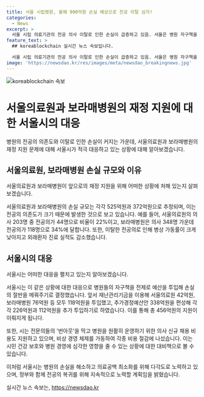 ```yaml
---
title: 서울 시립병원, 올해 900억원 손실 예상으로 전공 이탈 심각!
categories:
  - News
excerpt: >
  서울 시립 의료기관의 전공 의사 이탈로 인한 손실이 급증하고 있음. 서울은 병원 자구책을 전제로 예산을 투입하여 손실의 절반을 보충하기로 함. 전공 의존도가 높은 서울의료원과 보라매병원은 전공 의사의 이탈로 병상 가동률과 외래환자 진료 실적이 급격히 감소. 시는 재난관리기금과 추가경정예산을 활용하여 병원의 손실을 지원. 전문의들의 건강과 병원 운영을 위해 의사 신규 채용과 비상경영체제 돌입, 비용 절감 등의 조치를 취함. 이러한 상황에서 전공의 복귀를 위해 노력하며, 시민 건강 보호와 병원 경영에 미치는 영향에 대한 우려가 커지고 있음.
feature_text: >
  ## koreablockchain 실시간 뉴스 속보입니다.

  서울 시립 의료기관의 전공 의사 이탈로 인한 손실이 급증하고 있음. 서울은 병원 자구책을 전제로 예산을 투입하여 손실의 절반을 보충하기로 함. 전공 의존도가 높은 서울의료원과 보라매병원은 전공 의사의 이탈로 병상 가동률과 외래환자 진료 실적이 급격히 감소. 시는 재난관리기금과 추가경정예산을 활용하여 병원의 손실을 지원. 전문의들의 건강과 병원 운영을 위해 의사 신규 채용과 비상경영체제 돌입, 비용 절감 등의 조치를 취함. 이러한 상황에서 전공의 복귀를 위해 노력하며, 시민 건강 보호와 병원 경영에 미치는 영향에 대한 우려가 커지고 있음.
image: 'https://newsdao.kr/res/images/meta/newsdao_breakingnews.jpg'
---
```


<p><img src="https://newsdao.kr/res/images/meta/newsdao_breakingnews.jpg" alt="koreablockchain 속보" /></p>

<h1>서울의료원과 보라매병원의 재정 지원에 대한 서울시의 대응</h1>

<p data-ke-size="size16"></p>

<p>병원의 전공의 의존도와 이탈로 인한 손실이 커지는 가운데, 서울의료원과 보라매병원의 재정 지원 문제에 대해 서울시가 적극 대응하고 있는 상황에 대해 알아보겠습니다.</p>

<p data-ke-size="size16"></p>

<h2 data-ke-size="size26">서울의료원, 보라매병원 손실 규모와 이유</h2>

<p data-ke-size="size16">서울의료원과 보라매병원이 앞으로의 재정 지원을 위해 어떠한 상황에 처해 있는지 살펴보겠습니다.</p>

<p>서울의료원과 보라매병원의 손실 규모는 각각 525억원과 372억원으로 추정되며, 이는 전공의 의존도가 크기 때문에 발생한 것으로 보고 있습니다. 예를 들어, 서울의료원의 의사 203명 중 전공의가 44명으로 비율이 22%이고, 보라매병원은 의사 348명 가운데 전공의가 118명으로 34%에 달합니다. 또한, 이탈한 전공의로 인해 병상 가동률이 크게 낮아지고 외래환자 진료 실적도 감소했습니다.</p>

<h2 data-ke-size="size26">서울시의 대응</h2>

<p data-ke-size="size16">서울시는 어떠한 대응을 펼치고 있는지 알아보겠습니다.</p>

<p>서울시는 이 같은 상황에 대한 대응으로 병원들의 자구책을 전제로 예산을 투입해 손실의 절반을 메꿔주기로 결정했습니다. 앞서 재난관리기금을 이용해 서울의료원 42억원, 보라매병원 76억원 등 모두 118억원을 투입했고, 추가경정예산안 338억원을 편성해 각각 226억원과 112억원을 추가 투입하기로 하였습니다. 이를 통해 총 456억원의 지원이 이뤄지게 됩니다.</p>

<p>또한, 시는 전문의들의 '번아웃'을 막고 병원을 원활히 운영하기 위한 의사 신규 채용 비용도 지원하고 있으며, 비상 경영 체제를 가동하여 각종 비용 절감에 나섰습니다. 이는 시민 건강 보호와 병원 경영에 심각한 영향을 줄 수 있는 상황에 대한 대비책으로 볼 수 있습니다.</p>

<p data-ke-size="size16"></p>

<p>이처럼 서울시는 병원의 손실을 해소하고 의료공백 최소화를 위해 다각도로 노력하고 있으며, 정부와 함께 전공의 복귀를 위해 지속적으로 노력할 계획임을 밝혔습니다.</p>
실시간 뉴스 속보는, <a href="https://newsdao.kr" rel="dofollow">https://newsdao.kr</a>


